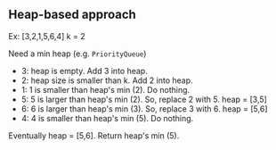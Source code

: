 ## Heap-based approach

Ex: [3,2,1,5,6,4]
k = 2

Need a min heap (e.g. `PriorityQueue`)

* 3: heap is empty. Add 3 into heap.
* 2: heap size is smaller than k. Add 2 into heap.
* 1: 1 is smaller than heap's min (2). Do nothing.
* 5: 5 is larger than heap's min (2). So, replace 2 with 5. heap = [3,5]
* 6: 6 is larger than heap's min (3). So, replace 3 with 6. heap = [5,6]
* 4: 4 is smaller than heap's min (5). Do nothing.

Eventually heap = [5,6]. Return heap's min (5).
